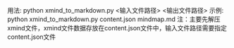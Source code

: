 用法: python xmind_to_markdown.py <输入文件路径> <输出文件路径>
示例: python xmind_to_markdown.py content.json mindmap.md
注：主要先解压xmind文件，xmind文件数据存放在content.json文件中，输入文件路径需要指定content.json文件
